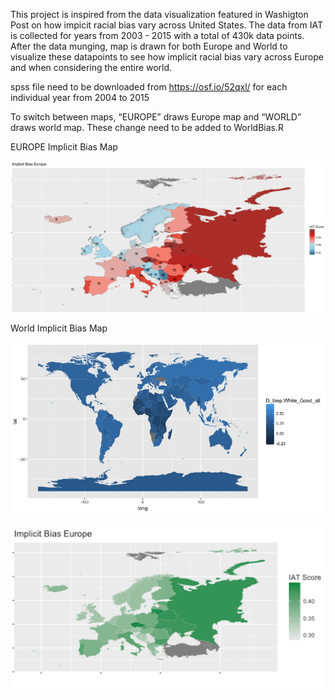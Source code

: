 This project is inspired from the data visualization featured in Washigton Post on how impicit racial bias vary across United States. The data from IAT is collected for years from 2003 - 2015 with a total of 430k data points. After the data munging, map is drawn for both Europe and World to visualize these datapoints to see how implicit racial bias vary across Europe and when considering the entire world.

spss file need to be downloaded from https://osf.io/52qxl/ for each individual year from 2004 to 2015

To switch between maps, “EUROPE” draws Europe map and “WORLD” draws world map. These change need to be added to WorldBias.R

EUROPE Implicit Bias Map

![Alt text](/EuropeMap.png?raw=true "World Bias")

World Implicit Bias Map

![Alt text](/Rplot.jpeg?raw=true "World Bias")

![Alt text](/Europev1.png?raw=true "World Bias")







